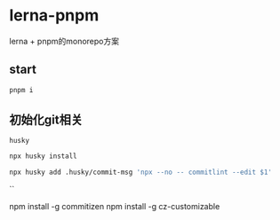 # lerna-pnpm
lerna + pnpm的monorepo方案

## start
```sh
pnpm i
```

## 初始化git相关

`husky`

```sh
npx husky install

npx husky add .husky/commit-msg 'npx --no -- commitlint --edit $1'
```

``

npm install -g commitizen
npm install -g cz-customizable